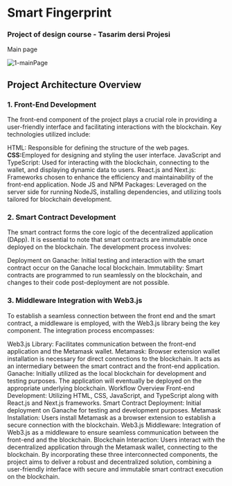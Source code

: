 # Smart Fingerprint

<h3> Project of design course - Tasarim dersi Projesi </h3>

Main page

![1-mainPage](https://user-images.githubusercontent.com/83820363/223975924-b234e1a7-1b4d-474b-baae-0639b6c0f829.png)


<h2> Project Architecture Overview</h2>
<h3> 1. Front-End Development</h3>
The front-end component of the project plays a crucial role in providing a user-friendly interface and facilitating interactions with the blockchain. Key technologies utilized include:

HTML: Responsible for defining the structure of the web pages.
<b>CSS:</b>Employed for designing and styling the user interface.
JavaScript and TypeScript: Used for interacting with the blockchain, connecting to the wallet, and displaying dynamic data to users.
React.js and Next.js: Frameworks chosen to enhance the efficiency and maintainability of the front-end application.
Node JS and NPM Packages: Leveraged on the server side for running NodeJS, installing dependencies, and utilizing tools tailored for blockchain development.

<h3> 2. Smart Contract Development</h3>
The smart contract forms the core logic of the decentralized application (DApp). It is essential to note that smart contracts are immutable once deployed on the blockchain. The development process involves:

Deployment on Ganache: Initial testing and interaction with the smart contract occur on the Ganache local blockchain.
Immutability: Smart contracts are programmed to run seamlessly on the blockchain, and changes to their code post-deployment are not possible.

<h3> 3. Middleware Integration with Web3.js</h3>
To establish a seamless connection between the front end and the smart contract, a middleware is employed, with the Web3.js library being the key component. The integration process encompasses:

Web3.js Library: Facilitates communication between the front-end application and the Metamask wallet.
Metamask: Browser extension wallet installation is necessary for direct connections to the blockchain. It acts as an intermediary between the smart contract and the front-end application.
Ganache: Initially utilized as the local blockchain for development and testing purposes. The application will eventually be deployed on the appropriate underlying blockchain.
Workflow Overview
Front-end Development: Utilizing HTML, CSS, JavaScript, and TypeScript along with React.js and Next.js frameworks.
Smart Contract Deployment: Initial deployment on Ganache for testing and development purposes.
Metamask Installation: Users install Metamask as a browser extension to establish a secure connection with the blockchain.
Web3.js Middleware: Integration of Web3.js as a middleware to ensure seamless communication between the front-end and the blockchain.
Blockchain Interaction: Users interact with the decentralized application through the Metamask wallet, connecting to the blockchain.
By incorporating these three interconnected components, the project aims to deliver a robust and decentralized solution, combining a user-friendly interface with secure and immutable smart contract execution on the blockchain.
